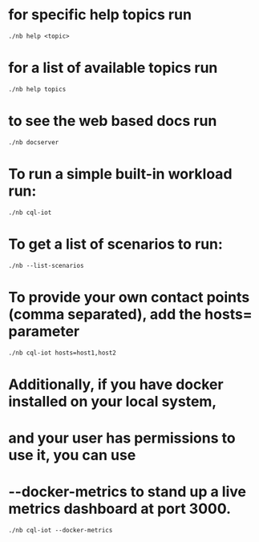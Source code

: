 # for specific help topics run
    ./nb help <topic>

# for a list of available topics run
    ./nb help topics

# to see the web based docs run
    ./nb docserver

# To run a simple built-in workload run:
    ./nb cql-iot

# To get a list of scenarios to run:
    ./nb --list-scenarios

# To provide your own contact points (comma separated), add the hosts= parameter
    ./nb cql-iot hosts=host1,host2

# Additionally, if you have docker installed on your local system,
# and your user has permissions to use it, you can use
# --docker-metrics to stand up a live metrics dashboard at port 3000.

    ./nb cql-iot --docker-metrics
